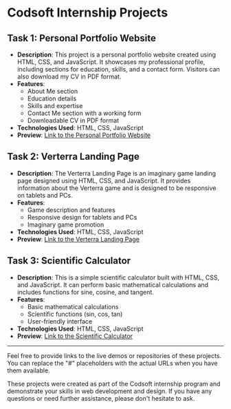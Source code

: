 # Codsoft Internship Projects

## Task 1: Personal Portfolio Website

- **Description**: This project is a personal portfolio website created using HTML, CSS, and JavaScript. It showcases my professional profile, including sections for education, skills, and a contact form. Visitors can also download my CV in PDF format.
- **Features**:
  - About Me section
  - Education details
  - Skills and expertise
  - Contact Me section with a working form
  - Downloadable CV in PDF format
- **Technologies Used**: HTML, CSS, JavaScript
- **Preview**: [Link to the Personal Portfolio Website](https://parthib-sarkar.netlify.app)

## Task 2: Verterra Landing Page

- **Description**: The Verterra Landing Page is an imaginary game landing page designed using HTML, CSS, and JavaScript. It provides information about the Verterra game and is designed to be responsive on tablets and PCs.
- **Features**:
  - Game description and features
  - Responsive design for tablets and PCs
  - Imaginary game promotion
- **Technologies Used**: HTML, CSS, JavaScript
- **Preview**: [Link to the Verterra Landing Page](https://verterra-by-parthib.netlify.app)

## Task 3: Scientific Calculator

- **Description**: This is a simple scientific calculator built with HTML, CSS, and JavaScript. It can perform basic mathematical calculations and includes functions for sine, cosine, and tangent.
- **Features**:
  - Basic mathematical calculations
  - Scientific functions (sin, cos, tan)
  - User-friendly interface
- **Technologies Used**: HTML, CSS, JavaScript
- **Preview**: [Link to the Scientific Calculator](https://calculator-by-parthib.netlify.app/)

---

Feel free to provide links to the live demos or repositories of these projects. You can replace the "#" placeholders with the actual URLs when you have them available.

These projects were created as part of the Codsoft internship program and demonstrate your skills in web development and design. If you have any questions or need further assistance, please don't hesitate to ask.
